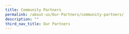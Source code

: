 ```yaml
---
title: Community Partners
permalink: /about-us/Our-Partners/community-partners/
description: ""
third_nav_title: Our Partners
---
```

